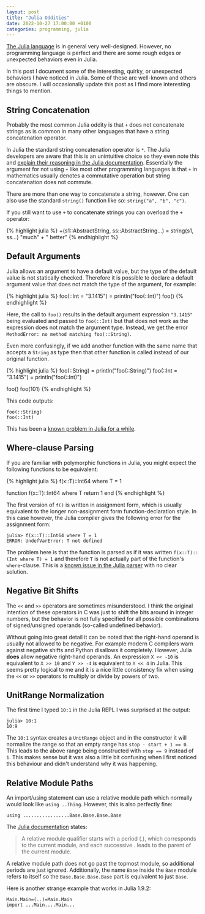 ```yaml
---
layout: post
title: "Julia Oddities"
date: 2022-10-27 17:00:00 +0100
categories: programming, julia
---
```

[The Julia language][julia] is in general very well-designed. However, no
programming language is perfect and there are some rough edges or unexpected
behaviors even in Julia.

In this post I document some of the interesting, quirky, or unexpected
behaviors I have noticed in Julia.  Some of these are well-known and others are
obscure. I will occasionally update this post as I find more interesting
things to mention.

## String Concatenation

Probably the most common Julia oddity is that `+` does not concatenate strings
as is common in many other languages that have a string concatenation operator.

In Julia the standard string concatenation operator is `*`. The Julia
developers are aware that this is an unintuitive choice so they even note this
and [explain their reasoning in the Julia documentation][julia-strcat].
Essentially the argument for not using `+` like most other programming
languages is that `+` in mathematics usually denotes a commutative
operation but string concatenation does not commute.

There are more than one way to concatenate a string, however. One can also
use the standard `string()` function like so: `string("a", "b", "c")`.

If you still want to use `+` to concatenate strings you can overload the
`+` operator:

{% highlight julia %}
+(s1::AbstractString, ss::AbstractString...) = string(s1, ss...)
"much" + " better"
{% endhighlight %}

## Default Arguments

Julia allows an argument to have a default value, but the type of the default
value is not statically checked. Therefore it is possible to declare a default
argument value that does not match the type of the argument, for example:

{% highlight julia %}
foo(::Int = "3.1415") = println("foo(::Int)")
foo()
{% endhighlight %}

Here, the call to `foo()` results in the default argument expression `"3.1415"`
being evaluated and passed to `foo(::Int)` but that does not work as the
expression does not match the argument type. Instead, we get the error
`MethodError: no method matching foo(::String)`.

Even more confusingly, if we add another function with the same name that accepts a `String` as
type then that other function is called instead of our original function.

{% highlight julia %}
foo(::String)         = println("foo(::String)")
foo(::Int = "3.1415") = println("foo(::Int)")

foo()
foo(101)
{% endhighlight %}

This code outputs:

```
foo(::String)
foo(::Int)
```

This has been a
[known problem in Julia for a while](https://github.com/JuliaLang/julia/issues/7357).

## Where-clause Parsing

If you are familiar with polymorphic functions in Julia, you might expect the following
functions to be equivalent:

{% highlight julia %}
f(x::T)::Int64 where T = 1

function f(x::T)::Int64 where T
  return 1
end
{% endhighlight %}

The first version of `f()` is written in assignment form, which is usually equivalent to
the longer non-assignment form function-declaration style.
In this case however, the Julia compiler gives the following error for the assignment form:

```
julia> f(x::T)::Int64 where T = 1
ERROR: UndefVarError: T not defined
```

The problem here is that the function is parsed as if it was written `f(x::T)::(Int where T) = 1`
and therefore `T` is not actually part of the function's `where`-clause.
This is a [known issue in the Julia parser](https://github.com/JuliaLang/julia/issues/21847)
with no clear solution.

## Negative Bit Shifts

The `<<` and `>>` operators are sometimes misunderstood. I think the original intention of these operators in C was just to shift the
bits around in integer numbers, but the behavior is not fully specified for all possible combinations of signed/unsigned operands (so-called undefined behavior).

Without going into great detail it can be noted that the right-hand operand is usually not allowed to be
negative. For example modern C compilers warn against negative shifts and Python disallows it completely.
However, Julia **does** allow negative right-hand operands. An expression `X << -10` is equivalent to `X >> 10` and `Y >> -4` is equivalent to `Y << 4` in Julia.
This seems pretty logical to me and it is a nice little consistency fix when using the `<<` or `>>` operators to multiply or divide by powers of two.

## UnitRange Normalization

The first time I typed `10:1` in the Julia REPL I was surprised at the output:

```
julia> 10:1
10:9
```

The `10:1` syntax creates a `UnitRange` object and in the constructor it will
normalize the range so that an empty range has `stop - start + 1 == 0`. This
leads to the above range being constructed with `stop == 9` instead of `1`.
This makes sense but it was also a little bit confusing when I first noticed
this behaviour and didn't understand why it was happening.

## Relative Module Paths

An import/using statement can use a relative module path which normally
would look like `using ..Thing`. However, this is also perfectly fine:

```
using .................Base.Base.Base.Base
```

The [Julia documentation](https://docs.julialang.org/en/v1/manual/modules/#Submodules-and-relative-paths) states:

> A relative module qualifier starts with a period (.), which corresponds to the current module, and each successive . leads to the parent of the current module.

A relative module path does not go past the topmost module, so additional
periods are just ignored. Additionally, the name `Base` inside the `Base`
module refers to itself so the `Base.Base.Base.Base` part is equivalent to just
`Base`.

Here is another strange example that works in Julia 1.9.2:

```
Main.Main=(..)=Main.Main
import ...Main....Main...
```


[julia-strcat]: https://docs.julialang.org/en/v1/manual/strings/#man-concatenation
[julia]: https://julialang.org/
